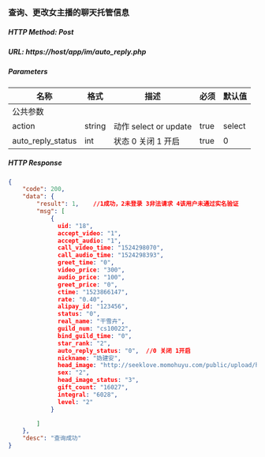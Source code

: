 ### 查询、更改女主播的聊天托管信息

##### HTTP Method: Post
##### URL: https://host/app/im/auto_reply.php

#####  Parameters
名称|格式|描述|必须|默认值
---|---|---|---|---
公共参数||||
action|string|动作 select or update|true|select
auto_reply_status|int|状态 0 关闭 1 开启|true|0
##### HTTP Response
```json
{
    "code": 200,
    "data": {
        "result": 1,    //1成功，2未登录 3非法请求 4该用户未通过实名验证
        "msg": [
            {
              uid: "18",
              accept_video: "1",
              accept_audio: "1",
              call_video_time: "1524298070",
              call_audio_time: "1524298393",
              greet_time: "0",
              video_price: "300",
              audio_price: "100",
              greet_price: "0",
              ctime: "1523866147",
              rate: "0.40",
              alipay_id: "123456",
              status: "0",
              real_name: "干雪卉",
              guild_num: "cs10022",
              bind_guild_time: "0",
              star_rank: "2",
              auto_reply_status: "0",  //0 关闭 1开启
              nickname: "妫建安",
              head_image: "http://seeklove.momohuyu.com/public/upload/head_image/2018-04-16/18-1523866396.jpg?v=2",
              sex: "2",
              head_image_status: "3",
              gift_count: "16027",
              integral: "6028",
              level: "2"
            }

        ]
    },
    "desc": "查询成功"
}
